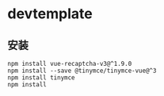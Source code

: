 # devtemplate
## 安装
```shell script
npm install vue-recaptcha-v3@^1.9.0
npm install --save @tinymce/tinymce-vue@^3
npm install tinymce
npm install
```